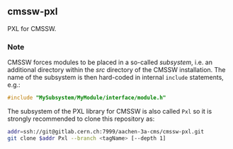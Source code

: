 ## cmssw-pxl

PXL for CMSSW.


### Note

CMSSW forces modules to be placed in a so-called *subsystem*, i.e. an additional directory within the *src* directory of the CMSSW installation. The name of the subsystem is then hard-coded in internal ``include`` statements, e.g.:

```cpp
#include "MySubsystem/MyModule/interface/module.h"
```

The subsystem of the PXL library for CMSSW is also called ``Pxl`` so it is strongly recommended to clone this repository as:

```bash
addr=ssh://git@gitlab.cern.ch:7999/aachen-3a-cms/cmssw-pxl.git
git clone $addr Pxl --branch <tagName> [--depth 1]
```
